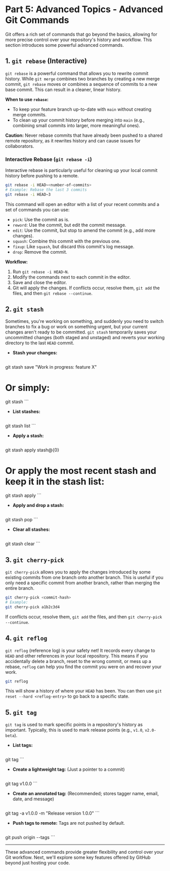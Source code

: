 # Part 5: Advanced Topics - Advanced Git Commands

Git offers a rich set of commands that go beyond the basics, allowing for more precise control over your repository's history and workflow. This section introduces some powerful advanced commands.

## 1. `git rebase` (Interactive)

`git rebase` is a powerful command that allows you to rewrite commit history. While `git merge` combines two branches by creating a new merge commit, `git rebase` moves or combines a sequence of commits to a new base commit. This can result in a cleaner, linear history.

**When to use `rebase`:**
*   To keep your feature branch up-to-date with `main` without creating merge commits.
*   To clean up your commit history before merging into `main` (e.g., combining small commits into larger, more meaningful ones).

**Caution:** Never rebase commits that have already been pushed to a shared remote repository, as it rewrites history and can cause issues for collaborators.

### Interactive Rebase (`git rebase -i`)

Interactive rebase is particularly useful for cleaning up your local commit history before pushing to a remote.

```bash
git rebase -i HEAD~<number-of-commits>
# Example: Rebase the last 3 commits
git rebase -i HEAD~3
```

This command will open an editor with a list of your recent commits and a set of commands you can use:

*   `pick`: Use the commit as is.
*   `reword`: Use the commit, but edit the commit message.
*   `edit`: Use the commit, but stop to amend the commit (e.g., add more changes).
*   `squash`: Combine this commit with the previous one.
*   `fixup`: Like `squash`, but discard this commit's log message.
*   `drop`: Remove the commit.

**Workflow:**
1.  Run `git rebase -i HEAD~N`.
2.  Modify the commands next to each commit in the editor.
3.  Save and close the editor.
4.  Git will apply the changes. If conflicts occur, resolve them, `git add` the files, and then `git rebase --continue`.

## 2. `git stash`

Sometimes, you're working on something, and suddenly you need to switch branches to fix a bug or work on something urgent, but your current changes aren't ready to be committed. `git stash` temporarily saves your uncommitted changes (both staged and unstaged) and reverts your working directory to the last `HEAD` commit.

*   **Stash your changes:**

    ```bash
git stash save "Work in progress: feature X"
# Or simply:
git stash
    ```

*   **List stashes:**

    ```bash
git stash list
    ```

*   **Apply a stash:**

    ```bash
git stash apply stash@{0}
# Or apply the most recent stash and keep it in the stash list:
git stash apply
    ```

*   **Apply and drop a stash:**

    ```bash
git stash pop
    ```

*   **Clear all stashes:**

    ```bash
git stash clear
    ```

## 3. `git cherry-pick`

`git cherry-pick` allows you to apply the changes introduced by some existing commits from one branch onto another branch. This is useful if you only need a specific commit from another branch, rather than merging the entire branch.

```bash
git cherry-pick <commit-hash>
# Example:
git cherry-pick a1b2c3d4
```

If conflicts occur, resolve them, `git add` the files, and then `git cherry-pick --continue`.

## 4. `git reflog`

`git reflog` (reference log) is your safety net! It records every change to `HEAD` and other references in your local repository. This means if you accidentally delete a branch, reset to the wrong commit, or mess up a rebase, `reflog` can help you find the commit you were on and recover your work.

```bash
git reflog
```

This will show a history of where your `HEAD` has been. You can then use `git reset --hard <reflog-entry>` to go back to a specific state.

## 5. `git tag`

`git tag` is used to mark specific points in a repository's history as important. Typically, this is used to mark release points (e.g., `v1.0`, `v2.0-beta`).

*   **List tags:**

    ```bash
git tag
    ```

*   **Create a lightweight tag:** (Just a pointer to a commit)

    ```bash
git tag v1.0.0
    ```

*   **Create an annotated tag:** (Recommended; stores tagger name, email, date, and message)

    ```bash
git tag -a v1.0.0 -m "Release version 1.0.0"
    ```

*   **Push tags to remote:** Tags are not pushed by default.

    ```bash
git push origin --tags
    ```

---

These advanced commands provide greater flexibility and control over your Git workflow. Next, we'll explore some key features offered by GitHub beyond just hosting your code.